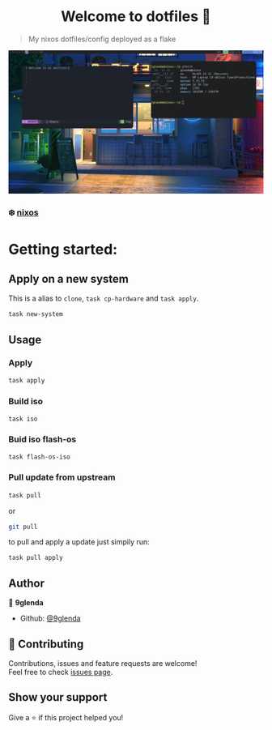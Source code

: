 <h1 align="center">Welcome to dotfiles 👋</h1>
<p>
</p>

> My nixos dotfiles/config deployed as a flake
<img title="screenshot" alt="rice" src="/images/screenshot1.png">

### ❄️ [nixos](https://nixos.org/)

# Getting started:
## Apply on a new system
This is a alias to `clone`, `task cp-hardware` and `task apply`.
```sh
task new-system
```
## Usage

### Apply

```sh
task apply
```

### Build iso
```
task iso
```
### Buid iso flash-os
```
task flash-os-iso
```
### Pull update from upstream
```sh
task pull
```
or
```sh
git pull
```
to pull and apply a update just simpily run:
```sh
task pull apply
```
## Author

👤 **9glenda**

* Github: [@9glenda](https://github.com/9glenda)

## 🤝 Contributing

Contributions, issues and feature requests are welcome!<br />Feel free to check [issues page](https://github.com/9glenda/.dotfiles/issues). 

## Show your support

Give a ⭐️ if this project helped you!
